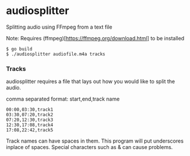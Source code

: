# audiosplitter
Splitting audio using FFmpeg from a text file

Note: Requires (ffmpeg)[https://ffmpeg.org/download.html] to be installed

```
$ go build
$ ./audiosplitter audiofile.m4a tracks
```

### Tracks

audiosplitter requires a file that lays out how you would like to split the audio.

comma separated format: start,end,track name
```
00:00,03:30,track1
03:30,07:20,track2
07:20,12:30,track3
12:30,17:08,track4
17:08,22:42,track5
```

Track names can have spaces in them. This program will put underscores inplace of spaces. Special characters such as & can cause problems.
